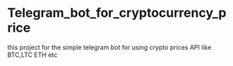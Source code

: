 # Telegram_bot_for_cryptocurrency_price
this project for the simple telegram bot for using crypto prices API like BTC,LTC ETH etc
